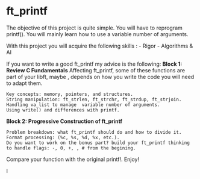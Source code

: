 # ft_printf
The objective of this project is quite simple. You will have to reprogram printf(). 
You will mainly learn how to use a variable number of arguments.

With this project you will acquire the following skills : 
    - Rigor
    - Algorithms & AI  

If you want to write a good ft_printf my advice is the following: 
**Block 1: Review C Fundamentals** Affecting ft_printf, some of these functions are part of your libft, maybe , depends on how you write the code you will need to adapt them. 

    Key concepts: memory, pointers, and structures.
    String manipulation: ft_strlen, ft_strchr, ft_strdup, ft_strjoin.
    Handling va_list to manage  variable number of arguments.
    Using write() and differences with printf.

**Block 2: Progressive Construction of ft_printf**

    Problem breakdown: what ft_printf should do and how to divide it.
    Format processing: (%c, %s, %d, %x, etc.).
    Do you want to work on the bonus part? build your ft_printf thinking to handle flags: -, 0, +, , # from the begining.

 Compare your function with the original printf!. 
 Enjoy!

I
